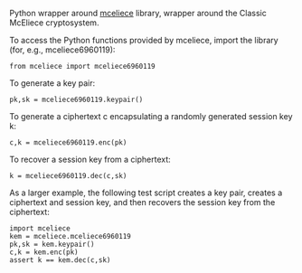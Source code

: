 Python wrapper around [mceliece](https://lib.mceliece.org) library,
wrapper around the Classic McEliece cryptosystem.

To access the Python functions provided by mceliece, import the library (for, e.g., mceliece6960119):

    from mceliece import mceliece6960119

To generate a key pair:

    pk,sk = mceliece6960119.keypair()

To generate a ciphertext c encapsulating a randomly generated session key k:

    c,k = mceliece6960119.enc(pk)

To recover a session key from a ciphertext:

    k = mceliece6960119.dec(c,sk)

As a larger example, the following test script creates a key pair, creates a ciphertext and session key, and then recovers the session key from the ciphertext:

    import mceliece
    kem = mceliece.mceliece6960119
    pk,sk = kem.keypair()
    c,k = kem.enc(pk)
    assert k == kem.dec(c,sk)
